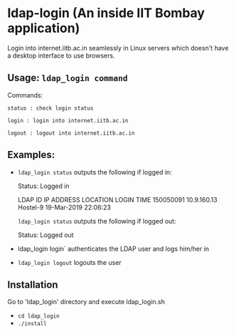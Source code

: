 # ldap-login (An inside IIT Bombay application)
Login into internet.iitb.ac.in seamlessly in Linux servers which doesn't have a desktop interface to use browsers.

## Usage: `ldap_login command`

Commands:

	status : check login status

	login : login into internet.iitb.ac.in

	logout : logout into internet.iitb.ac.in
	
## Examples: 

- `ldap_login status` outputs the following if logged in:

	Status: Logged in

	LDAP ID     IP ADDRESS    LOCATION   LOGIN TIME
	150050091   10.9.160.13   Hostel-9   19-Mar-2019 22:06:23

	`ldap_login status` outputs the following if logged out:

	Status: Logged out

- ldap_login login` authenticates the LDAP user and logs him/her in

- `ldap_login logout` logouts the user

## Installation
Go to 'ldap_login' directory and execute ldap_login.sh
- `cd ldap_login`
- `./install`
